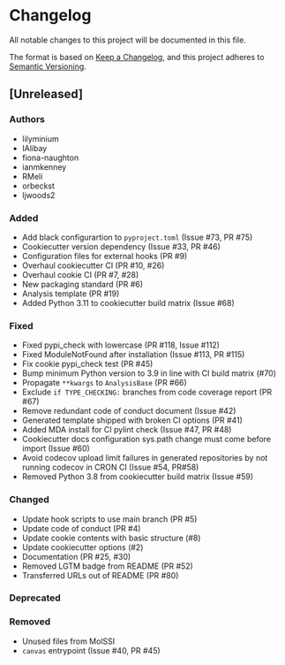 # Changelog
All notable changes to this project will be documented in this file.

The format is based on [Keep a Changelog](https://keepachangelog.com/en/1.0.0/),
and this project adheres to [Semantic Versioning](https://semver.org/spec/v2.0.0.html).

<!--
The rules for this file:
  * entries are sorted newest-first.
  * summarize sets of changes - don't reproduce every git log comment here.
  * don't ever delete anything.
  * keep the format consistent:
    * do not use tabs but use spaces for formatting
    * 79 char width
    * YYYY-MM-DD date format (following ISO 8601)
  * accompany each entry with github issue/PR number (Issue #xyz)
-->

## [Unreleased]

### Authors
<!-- GitHub usernames of contributors to this release -->
- lilyminium
- IAlibay
- fiona-naughton
- ianmkenney
- RMeli
- orbeckst
- ljwoods2

### Added
<!-- New added features -->
- Add black configurartion to `pyproject.toml` (Issue #73, PR #75)
- Cookiecutter version dependency (Issue #33, PR #46)
- Configuration files for external hooks (PR #9)
- Overhaul cookiecutter CI (PR #10, #26)
- Overhaul cookie CI (PR #7, #28)
- New packaging standard (PR #6)
- Analysis template (PR #19)
- Added Python 3.11 to cookiecutter build matrix (Issue #68)


### Fixed
<!-- Bug fixes -->
- Fixed pypi_check with lowercase (PR #118, Issue #112)
- Fixed ModuleNotFound after installation (Issue #113, PR #115) 
- Fix cookie pypi_check test (PR #45)
- Bump minimum Python version to 3.9 in line with CI build matrix (#70)
- Propagate `**kwargs` to `AnalysisBase` (PR #66)
- Exclude `if TYPE_CHECKING:` branches from code coverage report (PR #67)
- Remove redundant code of conduct document (Issue #42)
- Generated template shipped with broken CI options (PR #41)
- Added MDA install for CI pylint check (Issue #47, PR #48)
- Cookiecutter docs configuration sys.path change must come before import (Issue #60)
- Avoid codecov upload limit failures in generated repositories by not
  running codecov in CRON CI (Issue #54, PR#58)
- Removed Python 3.8 from cookiecutter build matrix (Issue #59)

### Changed
<!-- Changes in existing functionality -->
- Update hook scripts to use main branch (PR #5)
- Update code of conduct (PR #4)
- Update cookie contents with basic structure (#8)
- Update cookiecutter options (#2)
- Documentation (PR #25, #30)
- Removed LGTM badge from README (PR #52)
- Transferred URLs out of README (PR #80)


### Deprecated
<!-- Soon-to-be removed features -->

### Removed
<!-- Removed features -->
- Unused files from MolSSI
- `canvas` entrypoint (Issue #40, PR #45)
